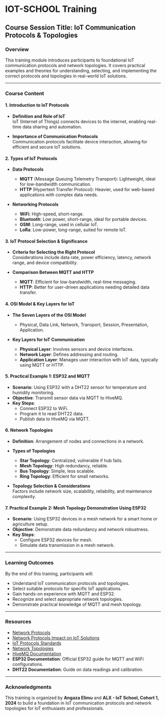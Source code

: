 # IOT-SCHOOL Training

## Course Session Title: IoT Communication Protocols & Topologies

### Overview
This training module introduces participants to foundational IoT communication protocols and network topologies. It covers practical examples and theories for understanding, selecting, and implementing the correct protocols and topologies in real-world IoT solutions.

---

### Course Content

#### 1. Introduction to IoT Protocols
   - **Definition and Role of IoT**  
     IoT (Internet of Things) connects devices to the internet, enabling real-time data sharing and automation.

   - **Importance of Communication Protocols**  
     Communication protocols facilitate device interaction, allowing for efficient and secure IoT solutions.

#### 2. Types of IoT Protocols
   - **Data Protocols**  
     - **MQTT** (Message Queuing Telemetry Transport): Lightweight, ideal for low-bandwidth communication.
     - **HTTP** (Hypertext Transfer Protocol): Heavier, used for web-based applications with complex data needs.

   - **Networking Protocols**  
     - **WiFi**: High-speed, short-range.
     - **Bluetooth**: Low power, short-range, ideal for portable devices.
     - **GSM**: Long-range, used in cellular IoT.
     - **LoRa**: Low-power, long-range, suited for remote IoT.

#### 3. IoT Protocol Selection & Significance
   - **Criteria for Selecting the Right Protocol**  
     Considerations include data rate, power efficiency, latency, network range, and device compatibility.

   - **Comparison Between MQTT and HTTP**  
     - **MQTT**: Efficient for low-bandwidth, real-time messaging.
     - **HTTP**: Better for user-driven applications needing detailed data transfer.

#### 4. OSI Model & Key Layers for IoT
   - **The Seven Layers of the OSI Model**  
     - Physical, Data Link, Network, Transport, Session, Presentation, Application.

   - **Key Layers for IoT Communication**  
     - **Physical Layer**: Involves sensors and device interfaces.
     - **Network Layer**: Defines addressing and routing.
     - **Application Layer**: Manages user interaction with IoT data, typically using MQTT or HTTP.

#### 5. Practical Example 1: ESP32 and MQTT
   - **Scenario**: Using ESP32 with a DHT22 sensor for temperature and humidity monitoring.
   - **Objective**: Transmit sensor data via MQTT to HiveMQ.
   - **Key Steps**:
     - Connect ESP32 to WiFi.
     - Program it to read DHT22 data.
     - Publish data to HiveMQ via MQTT.
     
#### 6. Network Topologies
   - **Definition**: Arrangement of nodes and connections in a network.

   - **Types of Topologies**  
     - **Star Topology**: Centralized, vulnerable if hub fails.
     - **Mesh Topology**: High redundancy, reliable.
     - **Bus Topology**: Simple, less scalable.
     - **Ring Topology**: Efficient for small networks.

   - **Topology Selection & Considerations**  
     Factors include network size, scalability, reliability, and maintenance complexity.

#### 7. Practical Example 2: Mesh Topology Demonstration Using ESP32
   - **Scenario**: Using ESP32 devices in a mesh network for a smart home or agriculture setup.
   - **Objective**: Demonstrate data redundancy and network robustness.
   - **Key Steps**:
     - Configure ESP32 devices for mesh.
     - Simulate data transmission in a mesh network.

---

### Learning Outcomes
By the end of this training, participants will:
   - Understand IoT communication protocols and topologies.
   - Select suitable protocols for specific IoT applications.
   - Gain hands-on experience with MQTT and ESP32.
   - Recognize and select appropriate network topologies.
   - Demonstrate practical knowledge of MQTT and mesh topology.

---

### Resources
- [Network Protocols](https://www.graniteriverlabs.com/en-us/technical-blog/iot-network-protocol-considerations#navbar_global)
- [Network Protocols Impact on IoT Solutions](https://saft.com/energizing-iot/impact-communication-technology-protocol-your-iot-application%E2%80%99s-power-consumption)
- [IoT Protocols Standards](https://www.nabto.com/guide-iot-protocols-standards/)
- [Network Topologies](https://www.techtarget.com/searchnetworking/definition/network-topology#:~:text=What%20is%20a%20network%20topology,often%20represented%20as%20a%20graph.)
- [HiveMQ Documentation](https://console.hivemq.cloud)
- **ESP32 Documentation**: Official ESP32 guide for MQTT and WiFi configurations.
- **DHT22 Documentation**: Guide on data readings and calibration.

---

### Acknowledgments
This training is organized by **Angaza Elimu** and **ALX - IoT School, Cohort 1, 2024** to build a foundation in IoT communication protocols and network topologies for IoT enthusiasts and professionals.
